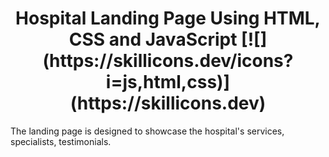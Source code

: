 <h1 align="center">Hospital Landing Page Using HTML, CSS and JavaScript [![](https://skillicons.dev/icons?i=js,html,css)](https://skillicons.dev)</h1>
The landing page is designed to showcase the hospital's services, specialists, testimonials.
